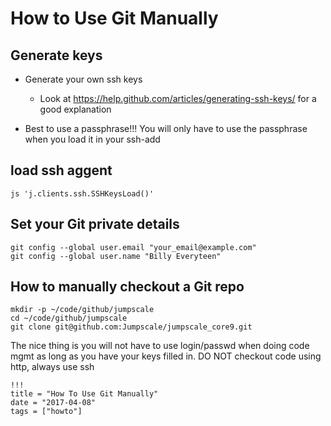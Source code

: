 # How to Use Git Manually

## Generate keys

- Generate your own ssh keys

  - Look at <https://help.github.com/articles/generating-ssh-keys/> for a good explanation

- Best to use a passphrase!!! You will only have to use the passphrase when you load it in your ssh-add

## load ssh aggent

```
js 'j.clients.ssh.SSHKeysLoad()'
```

## Set your Git private details

```
git config --global user.email "your_email@example.com"
git config --global user.name "Billy Everyteen"
```

## How to manually checkout a Git repo

```
mkdir -p ~/code/github/jumpscale
cd ~/code/github/jumpscale
git clone git@github.com:Jumpscale/jumpscale_core9.git
```

The nice thing is you will not have to use login/passwd when doing code mgmt as long as you have your keys filled in.
DO NOT checkout code using http, always use ssh

```
!!!
title = "How To Use Git Manually"
date = "2017-04-08"
tags = ["howto"]
```
